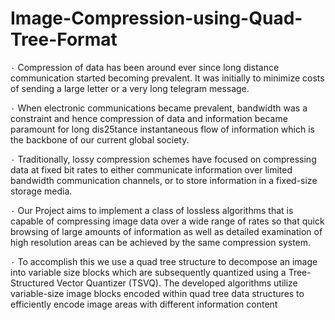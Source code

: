 # Image-Compression-using-Quad-Tree-Format
۰ Compression of data has been around ever since long distance communication started  becoming prevalent. It was initially to minimize costs of sending a large letter or a very long  telegram message. 

۰ When electronic communications became prevalent, bandwidth was a constraint and hence  compression of data and information became paramount for long dis25tance instantaneous  flow of information which is the backbone of our current global society. 

۰ Traditionally, lossy compression schemes have focused on compressing data at fixed bit  rates to either communicate information over limited bandwidth communication channels, or  to store information in a fixed-size storage media. 

۰ Our Project aims to implement a class of lossless algorithms that is capable of compressing image  data over a wide range of rates so that quick browsing of large amounts of information as  well as detailed examination of high resolution areas can be achieved by the same  compression system. 

۰ To accomplish this we use a quad tree structure to decompose an image into variable size  blocks which are subsequently quantized using a Tree-Structured Vector Quantizer (TSVQ).  The developed algorithms utilize variable-size image blocks encoded within quad tree data  structures to efficiently encode image areas with different information content
